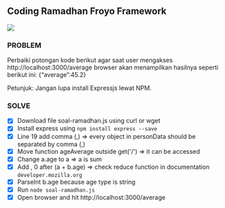 ## Coding Ramadhan Froyo Framework

![](https://cdn-images-1.medium.com/max/800/1*Tdom1L0dWj0emW5EDQ6Vyg.jpeg?raw=true)

### PROBLEM

Perbaiki potongan kode berikut agar saat user mengakses http://localhost:3000/average browser akan menampilkan hasilnya seperti berikut ini: {“average”:45.2}

Petunjuk: Jangan lupa install Expressjs lewat NPM.

### SOLVE

- [x] Download file soal-ramadhan.js using curl or wget
- [x] Install express using `npm install express --save`
- [x] Line 19 add comma (,) => every object in personData should be separated by comma (,)
- [x] Move function ageAverage outside get('/') => it can be accessed
- [x] Change a.age to a => a is sum
- [x] Add , 0 after (a + b.age) => check reduce function in documentation `developer.mozilla.org`
- [x] ParseInt b.age because age type is string
- [x] Run `node soal-ramadhan.js`
- [x] Open browser and hit http://localhost:3000/average